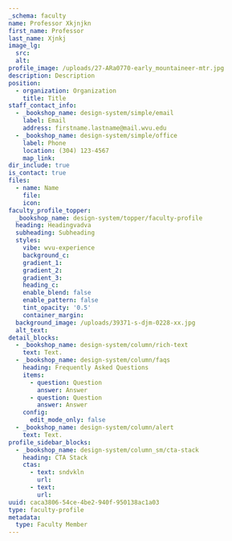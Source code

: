 ```yaml
---
_schema: faculty
name: Professor Xkjnjkn
first_name: Professor
last_name: Xjnkj
image_lg:
  src:
  alt:
profile_image: /uploads/27-ARa0770-early_mountaineer-mtr.jpg
description: Description
position:
  - organization: Organization
    title: Title
staff_contact_info:
  - _bookshop_name: design-system/simple/email
    label: Email
    address: firstname.lastname@mail.wvu.edu
  - _bookshop_name: design-system/simple/office
    label: Phone
    location: (304) 123-4567
    map_link:
dir_include: true
is_contact: true
files:
  - name: Name
    file:
    icon:
faculty_profile_topper:
  _bookshop_name: design-system/topper/faculty-profile
  heading: Headingvadva
  subheading: Subheading
  styles:
    vibe: wvu-experience
    background_c:
    gradient_1:
    gradient_2:
    gradient_3:
    heading_c:
    enable_blend: false
    enable_pattern: false
    tint_opacity: '0.5'
    container_margin:
  background_image: /uploads/39371-s-djm-0228-xx.jpg
  alt_text:
detail_blocks:
  - _bookshop_name: design-system/column/rich-text
    text: Text.
  - _bookshop_name: design-system/column/faqs
    heading: Frequently Asked Questions
    items:
      - question: Question
        answer: Answer
      - question: Question
        answer: Answer
    config:
      edit_mode_only: false
  - _bookshop_name: design-system/column/alert
    text: Text.
profile_sidebar_blocks:
  - _bookshop_name: design-system/column_sm/cta-stack
    heading: CTA Stack
    ctas:
      - text: sndvkln
        url:
      - text:
        url:
uuid: caca3806-54ce-4be2-940f-950138ac1a03
type: faculty-profile
metadata:
  type: Faculty Member
---
```

